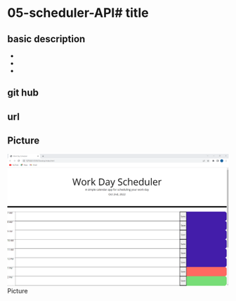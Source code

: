 # 05-scheduler-API# title

## basic description 



-
-
-
## git hub

## url


## Picture
![img](Develop/Screenshot%202022-10-02%20135736.png) Picture
